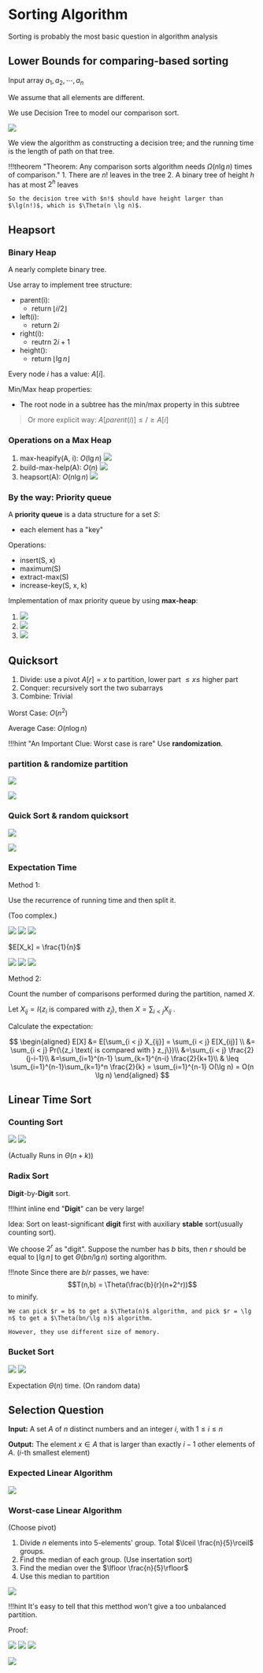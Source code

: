 # Sorting Algorithm

Sorting is probably the most basic question in algorithm analysis

## Lower Bounds for comparing-based sorting

Input array $a_1, a_2, \cdots, a_n$

We assume that all elements are different.

We use Decision Tree to model our comparison sort.

![](sorting.assets/2022-06-02-22-16-16.png)

We view the algorithm as constructing a decision tree; and the running time is the length of path on that tree.

!!!theorem "Theorem: Any comparison sorts algorithm needs $\Omega(n \lg n)$ times of comparison."
    1. There are $n!$ leaves in the tree
    2. A binary tree of height $h$ has at most $2^h$ leaves

    So the decision tree with $n!$ should have height larger than $\lg(n!)$, which is $\Theta(n \lg n)$.


## Heapsort

### Binary Heap

A nearly complete binary tree.

Use array to implement tree structure:

+ parent(i): 
    + return $\lfloor i/2 \rfloor$
+ left(i):
    + return $2i$
+ right(i):
    + reutrn $2i+1$
+ height():
    + return $\lfloor \lg n\rfloor$ 

Every node $i$ has a value: $A[i]$. 

Min/Max heap properties:

+ The root node in a subtree has the min/max property in this subtree

> Or more explicit way: $A[parent(i)] \leq / \geq A[i]$

### Operations on a Max Heap

1. max-heapify(A, i): $O(\lg n)$
    ![](sorting.assets/2022-06-02-16-46-53.png)
2. build-max-help(A): $O(n)$
    ![](sorting.assets/2022-06-02-16-48-13.png)
3. heapsort(A): $O(n \lg n)$ 
    ![](sorting.assets/2022-06-02-16-50-01.png)

### By the way: Priority queue

A **priority queue** is a data structure for a set $S$:

+ each element has a "key"

Operations:

+ insert(S, x)
+ maximum(S)  
+ extract-max(S) 
+ increase-key(S, x, k) 

Implementation of max priority queue by using **max-heap**:

1. ![](sorting.assets/2022-06-02-16-55-31.png)
2. ![](sorting.assets/2022-06-02-17-03-58.png)
3. ![](sorting.assets/2022-06-02-17-08-51.png)
      
## Quicksort

1. Divide: use a pivot $A[r]=x$ to partition, lower part $\leq x \leq$ higher part
2. Conquer: recursively sort the two subarrays
3. Combine: Trivial

Worst Case: $O(n^2)$

Average Case: $O(n \log n)$

!!!hint "An Important Clue: Worst case is rare"
    Use **randomization**.      



### partition & randomize partition

![](sorting.assets/2022-06-02-17-41-18.png)

![](sorting.assets/2022-06-02-19-55-39.png)

### Quick Sort & random quicksort

![](sorting.assets/2022-06-02-19-56-13.png)

![](sorting.assets/2022-06-02-19-56-28.png)

### Expectation Time

Method 1:

Use the recurrence of running time and then split it.

(Too complex.)

![](sorting.assets/2022-06-02-19-58-41.png)
![](sorting.assets/2022-06-02-19-58-31.png)
![](sorting.assets/2022-06-02-19-59-26.png)

$E[X_k] = \frac{1}{n}$

![](sorting.assets/2022-06-02-20-01-00.png)
![](sorting.assets/2022-06-02-20-08-08.png)
![](sorting.assets/2022-06-02-20-09-10.png)

Method 2:

Count the number of comparisons performed during the partition, named $X$.

Let $X_{ij} = I\{z_i \text{ is compared with }  z_j\}$, then $X = \sum_{i < j}X_{ij}$ .

Calculate the expectation:

$$
\begin{aligned}
E[X] &= E[\sum_{i < j} X_{ij}] = \sum_{i < j} E[X_{ij}] \\
&= \sum_{i < j} Pr(\{z_i \text{ is compared with }  z_j\})\\
&=\sum_{i < j} \frac{2}{j-i-1}\\
&=\sum_{i=1}^{n-1} \sum_{k=1}^{n-i} \frac{2}{k+1}\\
& \leq \sum_{i=1}^{n-1}\sum_{k=1}^n \frac{2}{k} = \sum_{i=1}^{n-1} O(\lg n) = O(n \lg n)
\end{aligned}
$$

## Linear Time Sort

### Counting Sort

![](sorting.assets/2022-06-02-22-22-49.png)
![](sorting.assets/2022-06-02-22-23-02.png)

(Actually Runs in $\Theta(n+k)$)

### Radix Sort

**Digit**-by-**Digit** sort.

!!!hint inline end
    "**Digit**" can be very large!


Idea: Sort on least-significant **digit** first with auxiliary **stable** sort(usually counting sort).

We choose $2^r$ as "digit". Suppose the number has $b$ bits, then $r$ should be equal to $\lfloor \lg n \rfloor$ to get $\Theta(bn/\lg n)$ sorting algorithm.

!!!note
    Since there are $b/r$ passes, we have: $$T(n,b) = \Theta(\frac{b}{r}(n+2^r))$$ to minify.

    We can pick $r = b$ to get a $\Theta(n)$ algorithm, and pick $r = \lg n$ to get a $\Theta(bn/\lg n)$ algorithm.

    However, they use different size of memory.

### Bucket Sort

![](sorting.assets/2022-06-02-22-36-11.png)
![](sorting.assets/2022-06-02-22-38-53.png)

Expectation $\Theta(n)$ time. (On random data)

## Selection Question

**Input:** A set $A$ of $n$ distinct numbers and an integer $i$, with $1 \leq i \leq n$

**Output:** The element $x \in A$ that is larger than exactly $i − 1$ other elements of $A$. ($i$-th smallest element)


### Expected Linear Algorithm

![](sorting.assets/2022-06-02-22-54-11.png)


### Worst-case Linear Algorithm

(Choose pivot)
1. Divide $n$ elements into 5-elements' group. Total $\lceil \frac{n}{5}\rceil$ groups.
2. Find the median of each group. (Use insertation sort)
3. Find the median over the $\lfloor \frac{n}{5}\rfloor$
4. Use this median to partition


![](sorting.assets/2022-06-02-22-59-31.png)

!!!hint
    It's easy to tell that this metthod won't give a too unbalanced partition.

Proof:

![](sorting.assets/2022-06-02-23-24-40.png)
![](sorting.assets/2022-06-02-23-24-52.png)
![](sorting.assets/2022-06-02-23-25-09.png)

![](sorting.assets/2022-06-02-23-25-22.png)